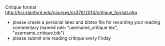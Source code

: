 Critique format
http://hci.stanford.edu/courses/cs376/2014/critique_format.php

- please create a personal latex and bibtex file for recording your reading commentary
  (named rule: "username_critique.tex", "username_critique.bib")
- please submit one reading critique every Friday
